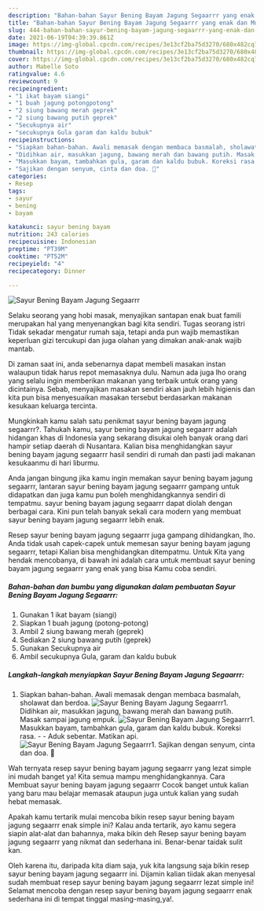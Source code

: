 ```yaml
---
description: "Bahan-bahan Sayur Bening Bayam Jagung Segaarrr yang enak dan Mudah Dibuat"
title: "Bahan-bahan Sayur Bening Bayam Jagung Segaarrr yang enak dan Mudah Dibuat"
slug: 444-bahan-bahan-sayur-bening-bayam-jagung-segaarrr-yang-enak-dan-mudah-dibuat
date: 2021-06-19T04:39:39.861Z
image: https://img-global.cpcdn.com/recipes/3e13cf2ba75d3270/680x482cq70/sayur-bening-bayam-jagung-segaarrr-foto-resep-utama.jpg
thumbnail: https://img-global.cpcdn.com/recipes/3e13cf2ba75d3270/680x482cq70/sayur-bening-bayam-jagung-segaarrr-foto-resep-utama.jpg
cover: https://img-global.cpcdn.com/recipes/3e13cf2ba75d3270/680x482cq70/sayur-bening-bayam-jagung-segaarrr-foto-resep-utama.jpg
author: Mabelle Soto
ratingvalue: 4.6
reviewcount: 9
recipeingredient:
- "1 ikat bayam siangi"
- "1 buah jagung potongpotong"
- "2 siung bawang merah geprek"
- "2 siung bawang putih geprek"
- "Secukupnya air"
- "secukupnya Gula garam dan kaldu bubuk"
recipeinstructions:
- "Siapkan bahan-bahan. Awali memasak dengan membaca basmalah, sholawat dan berdoa."
- "Didihkan air, masukkan jagung, bawang merah dan bawang putih. Masak sampai jagung empuk."
- "Masukkan bayam, tambahkan gula, garam dan kaldu bubuk. Koreksi rasa.   Aduk sebentar. Matikan api."
- "Sajikan dengan senyum, cinta dan doa. 🖤"
categories:
- Resep
tags:
- sayur
- bening
- bayam

katakunci: sayur bening bayam 
nutrition: 243 calories
recipecuisine: Indonesian
preptime: "PT39M"
cooktime: "PT52M"
recipeyield: "4"
recipecategory: Dinner

---
```



![Sayur Bening Bayam Jagung Segaarrr](https://img-global.cpcdn.com/recipes/3e13cf2ba75d3270/680x482cq70/sayur-bening-bayam-jagung-segaarrr-foto-resep-utama.jpg)

Selaku seorang yang hobi masak, menyajikan santapan enak buat famili merupakan hal yang menyenangkan bagi kita sendiri. Tugas seorang istri Tidak sekadar mengatur rumah saja, tetapi anda pun wajib memastikan keperluan gizi tercukupi dan juga olahan yang dimakan anak-anak wajib mantab.

Di zaman  saat ini, anda sebenarnya dapat membeli masakan instan walaupun tidak harus repot memasaknya dulu. Namun ada juga lho orang yang selalu ingin memberikan makanan yang terbaik untuk orang yang dicintainya. Sebab, menyajikan masakan sendiri akan jauh lebih higienis dan kita pun bisa menyesuaikan masakan tersebut berdasarkan makanan kesukaan keluarga tercinta. 



Mungkinkah kamu salah satu penikmat sayur bening bayam jagung segaarrr?. Tahukah kamu, sayur bening bayam jagung segaarrr adalah hidangan khas di Indonesia yang sekarang disukai oleh banyak orang dari hampir setiap daerah di Nusantara. Kalian bisa menghidangkan sayur bening bayam jagung segaarrr hasil sendiri di rumah dan pasti jadi makanan kesukaanmu di hari liburmu.

Anda jangan bingung jika kamu ingin memakan sayur bening bayam jagung segaarrr, lantaran sayur bening bayam jagung segaarrr gampang untuk didapatkan dan juga kamu pun boleh menghidangkannya sendiri di tempatmu. sayur bening bayam jagung segaarrr dapat diolah dengan berbagai cara. Kini pun telah banyak sekali cara modern yang membuat sayur bening bayam jagung segaarrr lebih enak.

Resep sayur bening bayam jagung segaarrr juga gampang dihidangkan, lho. Anda tidak usah capek-capek untuk memesan sayur bening bayam jagung segaarrr, tetapi Kalian bisa menghidangkan ditempatmu. Untuk Kita yang hendak mencobanya, di bawah ini adalah cara untuk membuat sayur bening bayam jagung segaarrr yang enak yang bisa Kamu coba sendiri.

<!--inarticleads1-->

##### Bahan-bahan dan bumbu yang digunakan dalam pembuatan Sayur Bening Bayam Jagung Segaarrr:

1. Gunakan 1 ikat bayam (siangi)
1. Siapkan 1 buah jagung (potong-potong)
1. Ambil 2 siung bawang merah (geprek)
1. Sediakan 2 siung bawang putih (geprek)
1. Gunakan Secukupnya air
1. Ambil secukupnya Gula, garam dan kaldu bubuk




<!--inarticleads2-->

##### Langkah-langkah menyiapkan Sayur Bening Bayam Jagung Segaarrr:

1. Siapkan bahan-bahan. Awali memasak dengan membaca basmalah, sholawat dan berdoa.
<img src="https://img-global.cpcdn.com/steps/81434abd8e4eda2e/160x128cq70/sayur-bening-bayam-jagung-segaarrr-langkah-memasak-1-foto.jpg" alt="Sayur Bening Bayam Jagung Segaarrr">1. Didihkan air, masukkan jagung, bawang merah dan bawang putih. Masak sampai jagung empuk.
<img src="https://img-global.cpcdn.com/steps/091a068d72559df4/160x128cq70/sayur-bening-bayam-jagung-segaarrr-langkah-memasak-2-foto.jpg" alt="Sayur Bening Bayam Jagung Segaarrr">1. Masukkan bayam, tambahkan gula, garam dan kaldu bubuk. Koreksi rasa.  -  - Aduk sebentar. Matikan api.
<img src="https://img-global.cpcdn.com/steps/72aa9a8064aeadef/160x128cq70/sayur-bening-bayam-jagung-segaarrr-langkah-memasak-3-foto.jpg" alt="Sayur Bening Bayam Jagung Segaarrr">1. Sajikan dengan senyum, cinta dan doa. 🖤




Wah ternyata resep sayur bening bayam jagung segaarrr yang lezat simple ini mudah banget ya! Kita semua mampu menghidangkannya. Cara Membuat sayur bening bayam jagung segaarrr Cocok banget untuk kalian yang baru mau belajar memasak ataupun juga untuk kalian yang sudah hebat memasak.

Apakah kamu tertarik mulai mencoba bikin resep sayur bening bayam jagung segaarrr enak simple ini? Kalau anda tertarik, ayo kamu segera siapin alat-alat dan bahannya, maka bikin deh Resep sayur bening bayam jagung segaarrr yang nikmat dan sederhana ini. Benar-benar taidak sulit kan. 

Oleh karena itu, daripada kita diam saja, yuk kita langsung saja bikin resep sayur bening bayam jagung segaarrr ini. Dijamin kalian tiidak akan menyesal sudah membuat resep sayur bening bayam jagung segaarrr lezat simple ini! Selamat mencoba dengan resep sayur bening bayam jagung segaarrr enak sederhana ini di tempat tinggal masing-masing,ya!.

